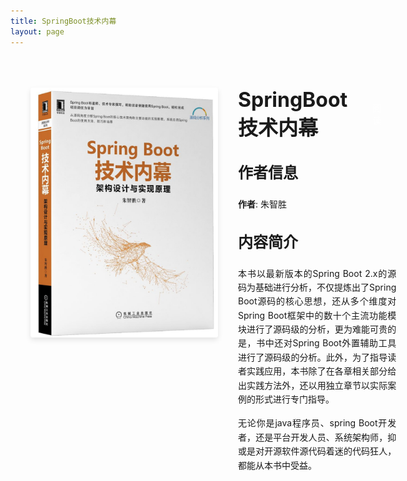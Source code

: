 ```yaml
---
title: SpringBoot技术内幕
layout: page
---
```


<div class="book-info">
  <div class="book-cover">
    <img src="https://raw.githubusercontent.com/binarycoder777/personal-pic/main/pic/20250630095027.png" alt="Spring技术内幕">
  </div>
  <div class="book-details">
    <div class="book-title">
      <h1>SpringBoot技术内幕</h1>
      <a href="https://weread.qq.com" class="read-link">阅读</a>
    </div>
    <div class="author-info">
      <h2>作者信息</h2>
      <p><strong>作者</strong>:  朱智胜</p>
    </div>
    <div class="book-intro">
      <h2>内容简介</h2>
      <div class="intro-content">
        <p>本书以最新版本的Spring Boot 2.x的源码为基础进行分析，不仅提炼出了Spring Boot源码的核心思想，还从多个维度对Spring Boot框架中的数十个主流功能模块进行了源码级的分析，更为难能可贵的是，书中还对Spring Boot外置辅助工具进行了源码级的分析。此外，为了指导读者实践应用，本书除了在各章相关部分给出实践方法外，还以用独立章节以实际案例的形式进行专门指导。</p>
        <p>
        无论你是java程序员、spring Boot开发者，还是平台开发人员、系统架构师，抑或是对开源软件源代码着迷的代码狂人，都能从本书中受益。
        </p>
      </div>
    </div>
  </div>
</div>

<style>
.book-info {
  display: flex;
  gap: 2rem;
  margin: 2rem 0;
  background-color: var(--vp-c-bg-soft);
  padding: 2rem;
  border-radius: 8px;
}

.book-cover img {
  max-width: 300px;
  height: auto;
  border-radius: 4px;
  box-shadow: 0 4px 8px rgba(0, 0, 0, 0.1);
}

.book-details {
  flex: 2;
}

.book-details h2 {
  margin-top: 0;
  color: var(--vp-c-text-1);
  font-size: 1.5rem;
  border-bottom: 2px solid var(--vp-c-divider);
  padding-bottom: 0.5rem;
  margin-bottom: 1rem;
}

.author-info {
  margin-bottom: 2rem;
}

.author-info p {
  margin: 0.5rem 0;
  color: var(--vp-c-text-2);
}

.intro-content {
  line-height: 1.6;
  color: var(--vp-c-text-2);
}

.intro-content p {
  margin: 1rem 0;
  text-align: justify;
}

@media (max-width: 768px) {
  .book-info {
    flex-direction: column;
    padding: 1rem;
  }

  .book-cover img {
    max-width: 100%;
  }
}

.book-title {
  display: flex;
  align-items: center;
  gap: 1rem;
  margin-bottom: 2rem;
}

.book-title h1 {
  margin: 0;
  color: var(--vp-c-text-1);
  font-size: 2rem;
}

.read-link {
  display: inline-block;
  padding: 0.5rem 1.5rem;
  background-color: var(--vp-c-brand);
  color: white;
  text-decoration: none;
  border-radius: 4px;
  transition: background-color 0.2s;
}

.read-link:hover {
  background-color: var(--vp-c-brand-dark);
}
</style>
